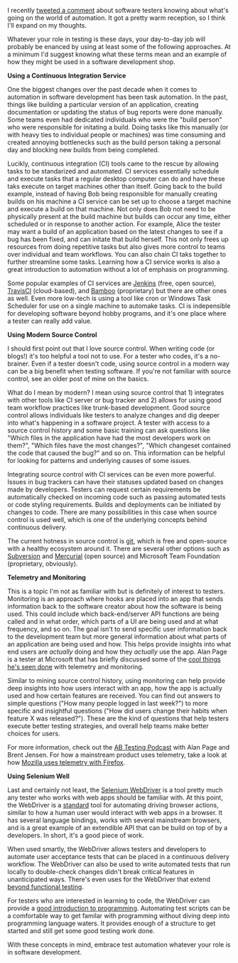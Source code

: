 I recently [tweeted a comment](https://twitter.com/joshin4colours/status/755869819497385984) about software testers knowing about what's going on the world of automation. It got a pretty warm reception, so I think I'll expand on my thoughts. 

Whatever your role in testing is these days, your day-to-day job will probably be enanced by using at least some of the following approaches. At a minimum I'd suggest knowing what these terms mean and an example of how they might be used in a software development shop. 

**Using a Continuous Integration Service**

One the biggest changes over the past decade when it comes to automation in software development has been task automation. In the past, things like building a particular version of an application, creating documentation or updating the status of bug reports were done manually. Some teams even had dedicated individuals who were the "build person" who were responsible for initating a build. Doing tasks like this manually (or with heavy ties to individual people or machines) was time consuming and created annoying bottlenecks such as the build person taking a personal day and blocking new builds from being completed. 

Lucikly, continuous integration (CI) tools came to the rescue by allowing tasks to be standarized and automated. CI services essentially schedule and execute tasks that a regular desktop computer can do and have these taks execute on target machines other than itself. Going back to the build example, instead of having Bob being responsible for manually creating builds on his machine a CI service can be set up to choose a target machine and execute a build on that machine. Not only does Bob not need to be physically present at the build machine but builds can occur any time, either scheduled or in response to another action. For example, Alice the tester may want a build of an application based on the latest changes to see if a bug has been fixed, and can initate that build herself. This not only frees up resources from doing repetitive tasks but also gives more control to teams over individual and team workflows. You can also chain CI taks together to further streamline some tasks. Learning how a CI service works is also a great introduction to automation without a lot of emphasis on programming. 

Some popular examples of CI services are [Jenkins](https://jenkins.io/index.html) (free, open source), [TravisCI](https://travis-ci.org) (cloud-based), and [Bamboo](https://www.atlassian.com/software/bamboo) (proprietary) but there are other ones as well. Even more low-tech is using a tool like cron or Windows Task Scheduler for use on a single machine to automake tasks. CI is indepensible for developing software beyond hobby programs, and it's one place where a tester can really add value.

**Using Modern Source Control**

I should first point out that I love source control. When writing code (or blogs!) it's too helpful a tool not to use. For a tester who codes, it's a no-brainer. Even if a tester doesn't code, using source control in a modern way can be a big benefit when testing software. If you're not familiar with source control, see an older post of mine on the basics. 

What do I mean by modern? I mean using source control that 1) integrates with other tools like CI server or bug tracker and 2) allows for using good team workflow practices like trunk-based development. Good source control allows individuals like testers to analyze changes and dig deeper into what's happening in a software project. A tester with access to a source control history and some basic training can ask questions like "Which files in the application have had the most developers work on them?", "Which files have the most changes?", "Which changeset contained the code that caused the bug?" and so on. This information can be helpful for looking for patterns and underlying causes of some issues. 

Integrating source control with CI services can be even more powerful. Issues in bug trackers can have their statuses updated based on changes made by developers. Testers can request certain requirements be automatically checked on incoming code such as passing automated tests or code styling requirements. Builds and deployments can be initiated by changes to code. There are many possibilities in this case when source control is used well, which is one of the underlying concepts behind continuous delivery. 

The current hotness in source control is [git](http://git-scm.com), which is free and open-source with a healthy ecosystem around it. There are several other options such as [Subversion](https://subversion.apache.org/) and [Mercurial](https://www.mercurial-scm.org/) (open source) and Microsoft Team Foundation (proprietary, obviously). 

**Telemetry and Monitoring**

This is a topic I'm not as familiar with but is definitely of interest to testers. Monitoring is an approach where hooks are placed into an app that sends information back to the software creator about how the software is being used. This could include which back-end/server API functions are being called and in what order, which parts of a UI are being used and at what frequency, and so on. The goal isn't to send specific user information back to the development team but more general information about what parts of an application are being used and how. This helps provide insights into what end users are _actually_ doing and how they _actually_ use the app. Alan Page is a tester at Microsoft that has briefly discussed some of the [cool things he's seen done](http://angryweasel.com/blog/intelligence-and-insight/) with telemetry and monitoring.

Similar to mining source control history, using monitoring can help provide deep insights into how users interact with an app, how the app is actually used and how certain features are received. You can find out answers to simple questions ("How many people logged in last week?") to more specific and insightful questions ("How did users change their habits when feature X was released?"). These are the kind of questions that help testers execute better testing strategies, and overall help teams make better choices for users.

For more information, check out the [AB Testing Podcast](http://www.angryweasel.com/ABTesting/) with Alan Page and Brent Jensen. For how a mainstream product uses telemetry, take a look at how [Mozilla uses telemetry with Firefox](https://wiki.mozilla.org/Telemetry).

**Using Selenium Well**

Last and certainly not least, the [Selenium WebDriver](http://www.seleniumhq.org/projects/webdriver/) is a tool pretty much any tester who works with web apps should be familiar with. At this point, the WebDriver is a [standard](https://www.w3.org/TR/webdriver/) tool for automating driving browser actions, similar to how a human user would interact with web apps in a browser. It has several language bindings, works with several mainstream browsers, and is a great example of an extendible API that can be build on top of by a developers. In short, it's a good piece of work. 

When used smartly, the WebDriver allows testers and developers to automate user acceptance tests that can be placed in a continuous delivery workflow. The WebDriver can also be used to write automated tests that run locally to double-check changes didn't break critical features in unanticipated ways. There's even uses for the WebDriver that extend [beyond functional testing](https://applitools.com/web-app-testing/).

For testers who are interested in learning to code, the WebDriver can provide a [good introduction to programming](http://simplythetest.tumblr.com/post/110279905950/choosing-your-automated-test-language-the-better). Automating test scripts can be a comfortable way to get familar with programming without diving deep into programming language waters. It provides enough of a structure to get started and still get some good testing work done. 

With these concepts in mind, embrace test automation whatever your role is in software development.